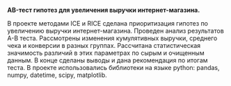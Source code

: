 <b>AB-тест гипотез для увеличения выручки интернет-магазина.</b>

В проекте методами ICE и RICE сделана приоритизация гипотез по увеличению выручки интернет-магазина. 
Проведен анализ результатов А-В теста. Рассмотрены изменения кумулятивных выручки, среднего чека и конверсии в разных группах.
Рассчитана статистическая значимость различий в этих параметрах по сырым и очищенным данным.
В конце сделаны выводы и дана рекомендация по итогам теста.
В проекте использовались библиотеки на языке python: pandas, numpy, datetime, scipy, matplotlib.
